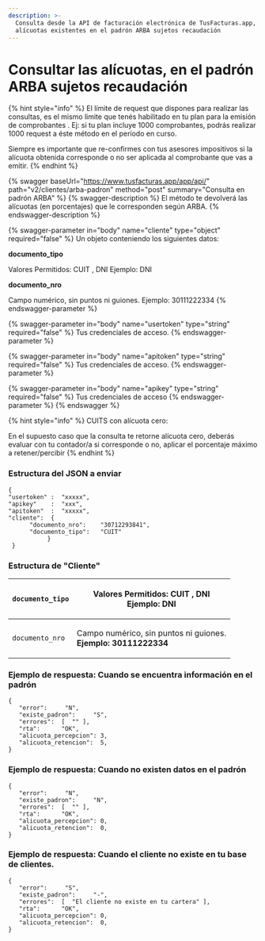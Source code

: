 ```yaml
---
description: >-
  Consulta desde la API de facturación electrónica de TusFacturas.app, las
  alícuotas existentes en el padrón ARBA sujetos recaudación
---
```


# Consultar las alícuotas, en el padrón ARBA sujetos recaudación

{% hint style="info" %}
El límite de request que dispones para realizar las consultas, es el mismo limite que tenés habilitado en tu plan para la emisión de comprobantes . Ej: si tu plan incluye 1000 comprobantes, podrás realizar 1000 request a éste método en el período en curso.

Siempre es importante que re-confirmes con tus asesores impositivos si la alícuota obtenida corresponde o no ser aplicada al comprobante que vas a emitir.
{% endhint %}

{% swagger baseUrl="https://www.tusfacturas.app/app/api/" path="v2/clientes/arba-padron" method="post" summary="Consulta en padrón ARBA" %}
{% swagger-description %}
El método te devolverá las alícuotas (en porcentajes) que le corresponden según ARBA.
{% endswagger-description %}

{% swagger-parameter in="body" name="cliente" type="object" required="false" %}
Un objeto conteniendo los siguientes datos:

**documento\_tipo**

Valores Permitidos: CUIT , DNI Ejemplo: DNI

**documento\_nro**

Campo numérico, sin puntos ni guiones. Ejemplo: 30111222334
{% endswagger-parameter %}

{% swagger-parameter in="body" name="usertoken" type="string" required="false" %}
Tus credenciales de acceso.
{% endswagger-parameter %}

{% swagger-parameter in="body" name="apitoken" type="string" required="false" %}
Tus credenciales de acceso.
{% endswagger-parameter %}

{% swagger-parameter in="body" name="apikey" type="string" required="false" %}
Tus credenciales de acceso
{% endswagger-parameter %}
{% endswagger %}

{% hint style="info" %}
CUITS con alícuota cero:

En el supuesto caso que la consulta te retorne alícuota cero, deberás evaluar con tu contador/a si corresponde o no, aplicar el porcentaje máximo a retener/percibir
{% endhint %}

### Estructura del JSON a enviar

```
{
"usertoken" :  "xxxxx",
"apikey"    :  "xxx",
"apitoken"  :  "xxxxx",
"cliente":  {                
      "documento_nro":    "30712293841",
      "documento_tipo":   "CUIT"        
           }
 }
```

### Estructura de "Cliente"

| `documento_tipo` | <p>Valores Permitidos: <strong>CUIT , DNI</strong><br><strong>Ejemplo: DNI</strong></p> |
| ---------------- | --------------------------------------------------------------------------------------- |
| `documento_nro`  | <p>Campo numérico, sin puntos ni guiones.<br><strong>Ejemplo: 30111222334</strong></p>  |

### Ejemplo de respuesta: Cuando se encuentra información en el padrón

```
{
   "error":     "N",
   "existe_padron":     "S",
   "errores":  [  "" ],
   "rta":      "OK",
   "alicuota_percepcion": 3,
   "alicuota_retencion":  5,
}
```

### Ejemplo de respuesta: Cuando no existen datos en el padrón

```
{
   "error":     "N",
   "existe_padron":     "N",
   "errores":  [  "" ],
   "rta":      "OK",
   "alicuota_percepcion": 0,
   "alicuota_retencion":  0,
}
```

### Ejemplo de respuesta: Cuando el cliente no existe en tu base de clientes.

```
{
   "error":     "S",
   "existe_padron":     "-",
   "errores":  [  "El cliente no existe en tu cartera" ],
   "rta":      "OK",
   "alicuota_percepcion": 0,
   "alicuota_retencion":  0,
}
```
